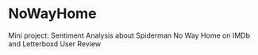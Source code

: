 # NoWayHome
Mini project: Sentiment Analysis about Spiderman No Way Home on IMDb and Letterboxd User Review
